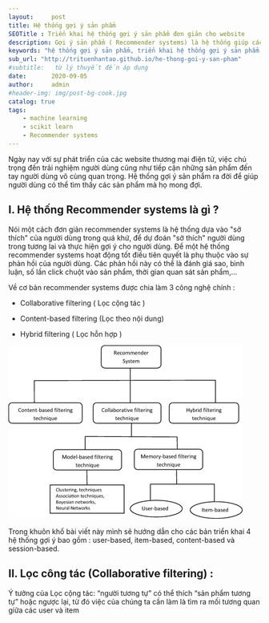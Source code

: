 ```yaml
---
layout:     post
title: Hệ thống gợi ý sản phẩm
SEOTitle : Triển khai hệ thống gợi ý sản phẩm đơn giản cho website
description: Gợi ý sản phẩm ( Recommender systems) là hệ thống giúp các website cá nhân hóa được sản phẩm đến từng người dùng, từ đó giúp người dùng đưa ra các quyết định mua hàng một cách nhanh chóng.
keywords: "hệ thống gợi ý sản phẩm, triển khai hệ thống gợi ý sản phẩm, hệ thống gợi ý session-based, hệ thống gợi ý content-based, hệ thống gợi ý user-based, hệ thống gợi ý content-based, các hệ thống gợi ý sản phẩm"
sub_url: "http://trituenhantao.github.io/he-thong-goi-y-san-pham" 
#subtitle:   từ lý thuyết đến áp dụng 
date:       2020-09-05
author:     admin
#header-img: img/post-bg-cook.jpg
catalog: true
tags:
    - machine learning
    - scikit learn
    - Recommender systems
---
```


Ngày nay với sự phát triển của các website thương mại điện tử, việc chú trọng đến trải nghiệm người dùng cũng như tiếp cận những sản phẩm đến tay người dùng vô cùng quan trọng. Hệ thống gợi ý sản phẩm ra đời để giúp người dùng có thể tìm thấy các sản phẩm mà họ mong đợi.

## I. Hệ thống Recommender systems là gì ?

Nói một cách đơn giản recommender systems là hệ thống dựa vào "sở thích" của người dùng trong quá khứ, để dự đoán "sở thích" người dùng trong tương lai và thực hiện gợi ý cho người dùng. Để một hệ thống recommender systems hoạt động tốt điều tiên quyết là phụ thuộc vào sự phản hồi của người dùng. Các phản hồi này có thể là đánh giá sao, bình luận, số lần click chuột vào sản phẩm, thời gian quan sát sản phẩm,...

Về cơ bản recommender systems được chia làm 3 công nghệ chính : 

+ Collaborative filtering ( Lọc cộng tác )

+ Content-based filtering (Lọc theo nội dung)

+ Hybrid filtering ( Lọc hỗn hợp )

![Hệ thống gợi ý recommender systems](/img/he-thong-goi-y-recommender-systems.jpg "Hệ thống gợi ý recommender systems")

Trong khuôn khổ bài viết này mình sẽ hướng dẫn cho các bản triển khai 4 hệ thống gợi ý bao gồm : user-based, item-based, content-based và session-based.

## II. Lọc công tác (Collaborative filtering) :

Ý tưởng của Lọc cộng tác: “người tương tự” có thể thích “sản phẩm tương tự” hoặc ngược lại, từ đó việc của chúng ta cần làm là tìm ra mối tương quan giữa các user và item